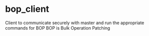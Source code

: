 # bop_client
Client to communicate securely with master and run the appropriate commands for BOP
BOP is Bulk Operation Patching

